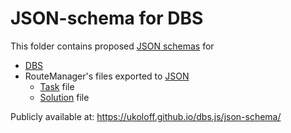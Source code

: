 # JSON-schema for DBS

This folder contains proposed [JSON schemas][json-schema] for
+ [DBS](dbs.json)
+ RouteManager's files exported to [JSON]
  * [Task](rm-task.json) file
  * [Solution](rm-result.json) file

Publicly available at: https://ukoloff.github.io/dbs.js/json-schema/

[json-schema]: https://json-schema.org/
[JSON]: https://www.json.org/
